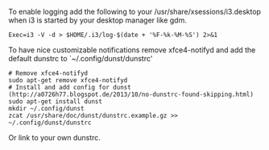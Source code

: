To enable logging add the following to your /usr/share/xsessions/i3.desktop when i3 is started by your desktop manager like gdm.
```
Exec=i3 -V -d > $HOME/.i3/log-$(date + '%F-%k-%M-%S') 2>&1
```

To have nice customizable notifications remove xfce4-notifyd and add the default dunstrc to `~/.config/dunst/dunstrc'
```
# Remove xfce4-notifyd
sudo apt-get remove xfce4-notifyd
# Install and add config for dunst (http://a0726h77.blogspot.de/2013/10/no-dunstrc-found-skipping.html)
sudo apt-get install dunst
mkdir ~/.config/dunst
zcat /usr/share/doc/dunst/dunstrc.example.gz >> ~/.config/dunst/dunstrc
```
Or link to your own dunstrc.
